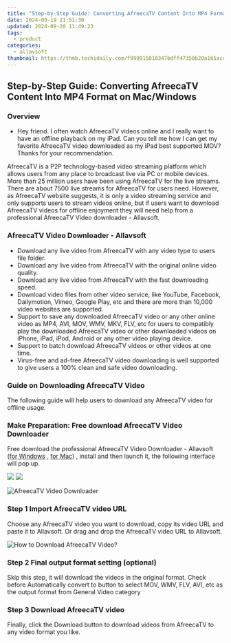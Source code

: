 ```yaml
---
title: "Step-by-Step Guide: Converting AfreecaTV Content Into MP4 Format on Mac/Windows"
date: 2024-09-19 21:51:30
updated: 2024-09-20 11:49:23
tags:
  - product
categories:
  - allavsoft
thumbnail: https://thmb.techidaily.com/f999915018347bdff47350b20a165acd94706d7edbf7c9a39198b21a53e266f6.jpg
---
```


## Step-by-Step Guide: Converting AfreecaTV Content Into MP4 Format on Mac/Windows

### Overview

* Hey friend. I often watch AfreecaTV videos online and I really want to have an offline playback on my iPad. Can you tell me how I can get my favorite AfreecaTV video downloaded as my iPad best supported MOV? Thanks for your recommendation.

AfreecaTV is a P2P technology-based video streaming platform which allows users from any place to broadcast live via PC or mobile devices. More than 25 million users have been using AfreecaTV for the live streams. There are about 7500 live streams for AfreecaTV for users need. However, as AfreecaTV website suggests, it is only a video streaming service and only supports users to stream videos online, but if users want to download AfreecaTV videos for offline enjoyment they will need help from a professional AfreecaTV Video downloader - Allavsoft.

### AfreecaTV Video Downloader - Allavsoft

* Download any live video from AfreecaTV with any video type to users file folder.
* Download any live video from AfreecaTV with the original online video quality.
* Download any live video from AfreecaTV with the fast downloading speed.
* Download video files from other video service, like YouTube, Facebook, Dailymotion, Vimeo, Google Play, etc and there are more than 10,000 video websites are supported.
* Support to save any downloaded AfreecaTV video or any other online video as MP4, AVI, MOV, WMV, MKV, FLV, etc for users to compatibly play the downloaded AfreecaTV video or other downloaded videos on iPhone, iPad, iPod, Android or any other video playing device.
* Support to batch download AfreecaTV videos or other videos at one time.
* Virus-free and ad-free AfreecaTV video downloading is well supported to give users a 100% clean and safe video downloading.

### Guide on Downloading AfreecaTV Video

The following guide will help users to download any AfreecaTV video for offline usage.

### Make Preparation: Free download AfreecaTV Video Downloader

Free download the professional AfreecaTV Video Downloader - Allavsoft ([for Windows](https://tools.techidaily.com/allavsoft/products/) , [for Mac](https://tools.techidaily.com/allavsoft/products/)) , install and then launch it, the following interface will pop up.

[![](https://www.allavsoft.com/how-to/../images/how-to/free-download-win.jpg)](https://tools.techidaily.com/allavsoft/products/) [![](https://www.allavsoft.com/how-to/../images/how-to/free-download-mac.jpg)](https://tools.techidaily.com/allavsoft/products/)

![AfreecaTV Video Downloader](https://www.allavsoft.com/how-to/../images/allavsoft/screen-shot-600.jpg)

### Step 1 Import AfreecaTV video URL

Choose any AfreecaTV video you want to download, copy its video URL and paste it to Allavsoft. Or drag and drop the AfreecaTV video URL to Allavsoft.

![How to Download AfreecaTV Video?](https://www.allavsoft.com/how-to/../images/how-to/download-rtmp-video/download-rtmp-video.jpg)

### Step 2 Final output format setting (optional)

Skip this step, it will download the videos in the original format. Check before Automatically convert to button to select MOV, WMV, FLV, AVI, etc as the output format from General Video category

### Step 3 Download AfreecaTV video

Finally, click the Download button to download videos from AfreecaTV to any video format you like.

<ins class="adsbygoogle"
     style="display:block"
     data-ad-format="autorelaxed"
     data-ad-client="ca-pub-7571918770474297"
     data-ad-slot="1223367746"></ins>



<ins class="adsbygoogle"
     style="display:block"
     data-ad-client="ca-pub-7571918770474297"
     data-ad-slot="8358498916"
     data-ad-format="auto"
     data-full-width-responsive="true"></ins>
